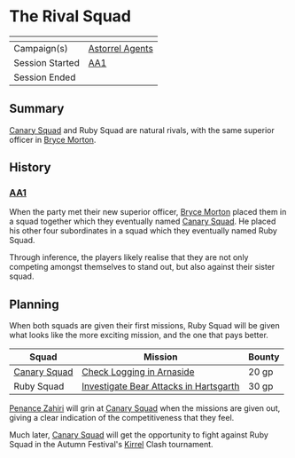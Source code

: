 # The Rival Squad

| []() | |
| --- | --- |
| Campaign(s) | [Astorrel Agents](../README.md) |
| Session Started | [AA1](../sessions/1.md) |
| Session Ended | |

## Summary

[Canary Squad](../../../astarus/civilisations/kingdom-of-astor/organisations/astorrel/squads/canary.md) and Ruby Squad are natural rivals, with the same superior officer in [Bryce Morton](../../../astarus/people/bryce-morton.md).

## History

### [AA1](../sessions/1.md)

When the party met their new superior officer, [Bryce Morton](../../../astarus/people/bryce-morton.md) placed them in a squad together which they eventually named [Canary Squad](../../../astarus/civilisations/kingdom-of-astor/organisations/astorrel/squads/canary.md). He placed his other four subordinates in a squad which they eventually named Ruby Squad.

Through inference, the players likely realise that they are not only competing amongst themselves to stand out, but also against their sister squad.

## Planning

When both squads are given their first missions, Ruby Squad will be given what looks like the more exciting mission, and the one that pays better.

| Squad | Mission | Bounty |
| --- | --- | --- |
| [Canary Squad](../../../astarus/civilisations/kingdom-of-astor/organisations/astorrel/squads/canary.md) | [Check Logging in Arnaside](check-logging-in-arnaside.md) | 20 gp |
| Ruby Squad | [Investigate Bear Attacks in Hartsgarth](investigate-bear-attacks-in-hartsgarth.md) | 30 gp |

[Penance Zahiri](../../../astarus/people/penance-zahiri.md) will grin at [Canary Squad](../../../astarus/civilisations/kingdom-of-astor/organisations/astorrel/squads/canary.md) when the missions are given out, giving a clear indication of the competitiveness that they feel.

Much later, [Canary Squad](../../../astarus/civilisations/kingdom-of-astor/organisations/astorrel/squads/canary.md) will get the opportunity to fight against Ruby Squad in the Autumn Festival's [Kirrel](../../../astarus/gods/gods/kirrel.md) Clash tournament.
